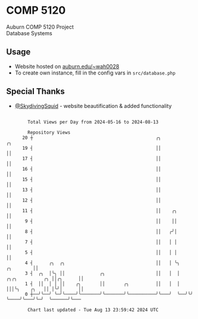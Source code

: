 # COMP 5120
Auburn COMP 5120 Project  
Database Systems

## Usage
- Website hosted on [auburn.edu/~wah0028](https://webhome.auburn.edu/~wah0028/)
- To create own instance, fill in the config vars in `src/database.php`

## Special Thanks
- [@SkydivingSquid](https://github.com/SkydivingSquid) - website beautification & added functionality

```

        Total Views per Day from 2024-05-16 to 2024-08-13

        Repository Views
      20 ┼                                              ╭╮                                    ╭╮
      19 ┤                                              ││                                    ││
      17 ┤                                              ││                                    ││
      16 ┤                                              ││                                    ││
      15 ┤                                              ││                                    ││
      13 ┤                                              ││                                    ││
      12 ┤                                              ││                                    ││
      11 ┤                                              ││    ╭╮                              ││
       9 ┤                                              ││    ││                              ││
       8 ┤                                              ││   ╭╯│                              ││
       7 ┤                                              ││   │ │                              ││
       5 ┤                                              ││   │ │                              ││
       4 ┤      ╭╮  ╭╮                                  ││   │ ╰╮                   ╭╮        ││
       3 ┤  ╭╮  │╰╮ ││             ╭╮                   ││   │  │  ╭╮╭╮          ╭╮ ││╭╮      ││
       1 ┤  ││  │ │ ││    ╭╮       ││       ╭╮          ││   │  │  │││╰╮    ╭╮   ││ │╰╯│      ││
       0 ┼──╯╰──╯ ╰─╯╰────╯╰───────╯╰───────╯╰──────────╯╰───╯  ╰──╯╰╯ ╰────╯╰───╯╰─╯  ╰──────╯╰───

        Chart last updated - Tue Aug 13 23:59:42 2024 UTC
        
```
